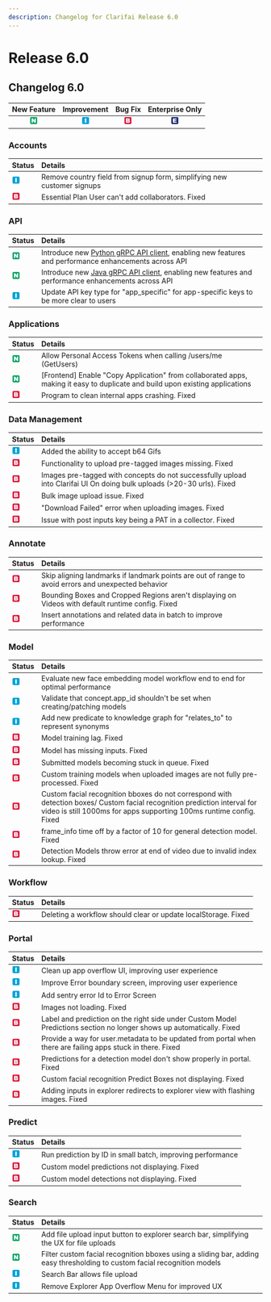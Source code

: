 ```yaml
---
description: Changelog for Clarifai Release 6.0
---
```


# Release 6.0

## Changelog 6.0

| New Feature | Improvement | Bug Fix | Enterprise Only |
| :---: | :---: | :---: | :---: |
| ![](/img/new_feature.jpg) | ![](/img/improvement.jpg) | ![](/img/bug.jpg) | ![](/img/enterprise.jpg) |

### Accounts

| Status | Details |
| :--- | :--- |
| ![](/img/improvement.jpg) | Remove country field from signup form, simplifying new customer signups |
| ![](/img/bug.jpg) | Essential Plan User can't add collaborators. Fixed |

### API

| Status | Details |
| :--- | :--- |
| ![](/img/new_feature.jpg) | Introduce new [Python gRPC API client](https://docs.clarifai.com/api-guide/api-overview), enabling new features and performance enhancements across API |
| ![](/img/new_feature.jpg) | Introduce new [Java gRPC API client](https://docs.clarifai.com/api-guide/api-overview), enabling new features and performance enhancements across API |
| ![](/img/improvement.jpg) | Update API key type for "app\_specific" for app-specific keys to be more clear to users |

### Applications

| Status | Details |
| :--- | :--- |
| ![](/img/new_feature.jpg) | Allow Personal Access Tokens when calling /users/me \(GetUsers\) |
| ![](/img/new_feature.jpg) | \[Frontend\] Enable "Copy Application" from collaborated apps, making it easy to duplicate and build upon existing applications |
| ![](/img/bug.jpg) | Program to clean internal apps crashing. Fixed |

### Data Management

| Status | Details |
| :--- | :--- |
| ![](/img/improvement.jpg) | Added the ability to accept b64 Gifs |
| ![](/img/bug.jpg) | Functionality to upload pre-tagged images missing. Fixed |
| ![](/img/bug.jpg) | Images pre-tagged with concepts do not successfully upload into Clarifai UI On doing bulk uploads \(&gt;20-30 urls\). Fixed |
| ![](/img/bug.jpg) | Bulk image upload issue. Fixed |
| ![](/img/bug.jpg) | "Download Failed" error when uploading images. Fixed |
| ![](/img/bug.jpg) | Issue with post inputs key being a PAT in a collector. Fixed |

### Annotate

| Status | Details |
| :--- | :--- |
| ![](/img/bug.jpg) | Skip aligning landmarks if landmark points are out of range to avoid errors and unexpected behavior |
| ![](/img/bug.jpg) | Bounding Boxes and Cropped Regions aren't displaying on Videos with default runtime config. Fixed |
| ![](/img/bug.jpg) | Insert annotations and related data in batch to improve performance |

### Model

| Status | Details |
| :--- | :--- |
| ![](/img/improvement.jpg) | Evaluate new face embedding model workflow end to end for optimal performance |
| ![](/img/improvement.jpg) | Validate that concept.app\_id shouldn't be set when creating/patching models |
| ![](/img/improvement.jpg) | Add new predicate to knowledge graph for "relates\_to" to represent synonyms |
| ![](/img/bug.jpg) | Model training lag. Fixed |
| ![](/img/bug.jpg) | Model has missing inputs. Fixed |
| ![](/img/bug.jpg) | Submitted models becoming stuck in queue. Fixed |
| ![](/img/bug.jpg) | Custom training models when uploaded images are not fully pre-processed. Fixed |
| ![](/img/bug.jpg) | Custom facial recognition bboxes do not correspond with detection boxes/ Custom facial recognition prediction interval for video is still 1000ms for apps supporting 100ms runtime config. Fixed |
| ![](/img/bug.jpg) | frame\_info time off by a factor of 10 for general detection model. Fixed |
| ![](/img/bug.jpg) | Detection Models throw error at end of video due to invalid index lookup. Fixed |

### Workflow

| Status | Details |
| :--- | :--- |
| ![](/img/bug.jpg) | Deleting a workflow should clear or update localStorage. Fixed |

### Portal

| Status | Details |
| :--- | :--- |
| ![](/img/improvement.jpg) | Clean up app overflow UI, improving user experience |
| ![](/img/improvement.jpg) | Improve Error boundary screen, improving user experience |
| ![](/img/improvement.jpg) | Add sentry error Id to Error Screen |
| ![](/img/bug.jpg) | Images not loading. Fixed |
| ![](/img/bug.jpg) | Label and prediction on the right side under Custom Model Predictions section no longer shows up automatically. Fixed |
| ![](/img/bug.jpg) | Provide a way for user.metadata to be updated from portal when there are failing apps stuck in there. Fixed |
| ![](/img/bug.jpg) | Predictions for a detection model don't show properly in portal. Fixed |
| ![](/img/bug.jpg) | Custom facial recognition Predict Boxes not displaying. Fixed |
| ![](/img/bug.jpg) | Adding inputs in explorer redirects to explorer view with flashing images. Fixed |

### Predict

| Status | Details |
| :--- | :--- |
| ![](/img/improvement.jpg) | Run prediction by ID in small batch, improving performance |
| ![](/img/bug.jpg) | Custom model predictions not displaying. Fixed |
| ![](/img/bug.jpg) | Custom model detections not displaying. Fixed |

### Search

| Status | Details |
| :--- | :--- |
| ![](/img/new_feature.jpg) | Add file upload input button to explorer search bar, simplifying the UX for file uploads |
| ![](/img/new_feature.jpg) | Filter custom facial recognition bboxes using a sliding bar, adding easy thresholding to custom facial recognition models |
| ![](/img/improvement.jpg) | Search Bar allows file upload |
| ![](/img/improvement.jpg) | Remove Explorer App Overflow Menu for improved UX |
